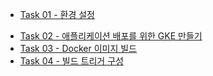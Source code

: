 * [Task 01 - 환경 설정](https://github.com/sunpyopark/aws/blob/master/guide/ElasticBeanstalk/guide-01.md "Guide 01 - Beanstalk")
+ [Task 02 - 애플리케이션 배포를 위한 GKE 만들기](https://github.com/sunpyopark/aws/blob/master/guide/ElasticBeanstalk/guide-01.md "Guide 01 - Beanstalk")
+ [Task 03 - Docker 이미지 빌드](https://github.com/sunpyopark/aws/blob/master/guide/ElasticBeanstalk/guide-01.md "Guide 01 - Beanstalk")
+ [Task 04 - 빌드 트리거 구성](https://github.com/sunpyopark/aws/blob/master/guide/ElasticBeanstalk/guide-01.md "Guide 01 - Beanstalk")
